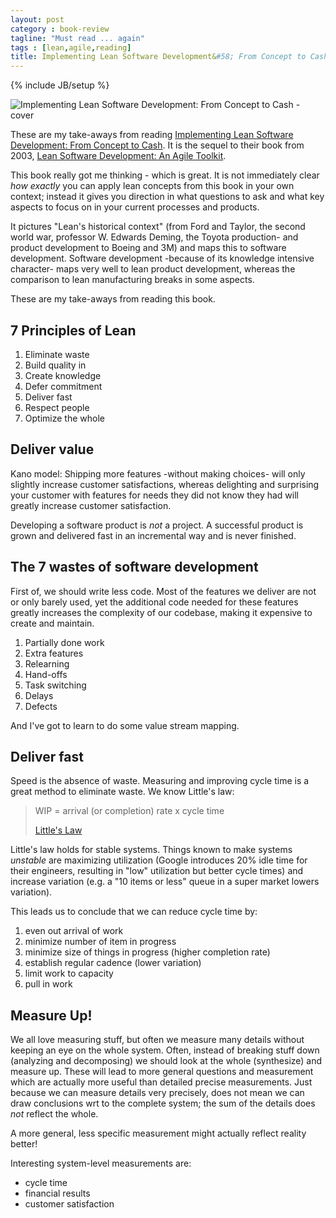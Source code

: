 ```yaml
---
layout: post
category : book-review
tagline: "Must read ... again"
tags : [lean,agile,reading]
title: Implementing Lean Software Development&#58; From Concept to Cash
---
```

{% include JB/setup %}

<img src="https://www.safaribooksonline.com/library/cover/0321437381/360h/" 
     alt="Implementing Lean Software Development: From Concept to Cash - cover"
     class="pull-right">

These are my take-aways from reading [Implementing Lean Software Development: From Concept to Cash][safari-books]. It is the sequel to their book from 2003, [Lean Software Development: An Agile Toolkit][safari-books-agile-toolkit].

This book really got me thinking - which is great. It is not immediately clear *how exactly* you can apply lean concepts from this book in your own context; instead it gives you direction in what questions to ask and what key aspects  to focus on in your current processes and products. 

It pictures "Lean's historical context" (from Ford and Taylor, the second world war, professor W. Edwards Deming, the Toyota production- and product development to Boeing and 3M) and maps this to software development. Software development -because of its knowledge intensive character- maps very well to lean product development, whereas the comparison to lean manufacturing breaks in some aspects.

These are my take-aways from reading this book.

## 7 Principles of Lean

 1. Eliminate waste
 1. Build quality in
 1. Create knowledge
 1. Defer commitment
 1. Deliver fast
 1. Respect people
 1. Optimize the whole

## Deliver value

Kano model: Shipping more features -without making choices- will only slightly increase customer satisfactions, whereas delighting and surprising your customer with features for needs they did not know they had will greatly increase customer satisfaction.

Developing a software product is *not* a project. A successful product is grown and delivered fast in an incremental way and is never finished.

## The 7 wastes of software development

First of, we should write less code. Most of the features we deliver are not or only barely used, yet the additional code needed for these features greatly increases the complexity of our codebase, making it expensive to create and maintain.

 1. Partially done work
 2. Extra features
 3. Relearning
 4. Hand-offs
 5. Task switching
 6. Delays
 7. Defects

And I've got to learn to do some value stream mapping.

## Deliver fast

Speed is the absence of waste. Measuring and improving cycle time is a great method to eliminate waste. We know Little's law:

> WIP = arrival (or completion) rate x cycle time
>
> [Little's Law]

Little's law holds for stable systems. Things known to make systems *unstable* are maximizing utilization (Google introduces 20% idle time for their engineers, resulting in "low" utilization but better cycle times) and increase variation (e.g. a "10 items or less" queue in  a super market lowers variation).

This leads us to conclude that we can reduce cycle time by:

 1. even out arrival of work
 2. minimize number of item in progress
 3. minimize size of things in progress (higher completion rate)
 4. establish regular cadence (lower variation)
 5. limit work to capacity
 6. pull in work

## Measure Up!

We all love measuring stuff, but often we measure many details without keeping an eye on the whole system. Often, instead of breaking stuff down (analyzing and decomposing) we should look at the whole (synthesize) and measure up. These will lead to more general questions and measurement which are actually more useful than detailed precise measurements. Just because we can measure details very precisely, does not mean we can draw conclusions wrt to the complete system; the sum of the details does *not* reflect the whole.

A more general, less specific measurement might actually reflect reality better! 

<!-- note: technical debt monitor-->

Interesting system-level measurements are:

 * cycle time
 * financial results
 * customer satisfaction


  [safari-books]: http://my.safaribooksonline.com/book/software-engineering-and-development/agile-development/0321437381
  [cover]: http://my.safaribooksonline.com/static/201510-8005-informit/images/0321437381/0321437381_s.jpg
  [safari-books-agile-toolkit]: http://my.safaribooksonline.com/book/software-engineering-and-development/agile-development/0321150783
  [Little's Law]: https://en.wikipedia.org/wiki/Little%27s_law

